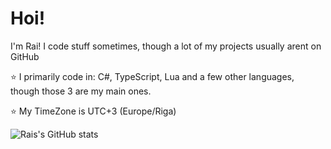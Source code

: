 # Hoi!
I'm Rai! I code stuff sometimes, though a lot of my projects usually arent on GitHub

⭐ I primarily code in: C#, TypeScript, Lua and a few other languages, though those 3 are my main ones.

⭐ My TimeZone is UTC+3 (Europe/Riga)

![Rais's GitHub stats](https://github-readme-stats.vercel.app/api?username=sillyrai&show_icons=true&theme=transparent)